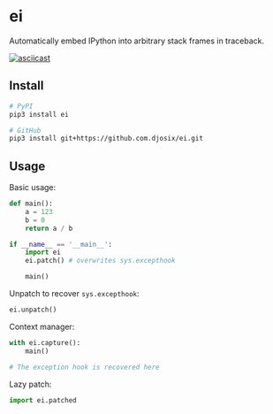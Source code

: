 # ei

Automatically embed IPython into arbitrary stack frames in traceback.

[![asciicast](https://asciinema.org/a/jWSj75lwjHfxUmtkSyWRGN2Tx.svg)](https://asciinema.org/a/jWSj75lwjHfxUmtkSyWRGN2Tx)

## Install

```bash
# PyPI
pip3 install ei

# GitHub
pip3 install git+https://github.com.djosix/ei.git
```

## Usage

Basic usage:

```python
def main():
    a = 123
    b = 0
    return a / b

if __name__ == '__main__':
    import ei
    ei.patch() # overwrites sys.excepthook

    main()
```

Unpatch to recover `sys.excepthook`:

```python
ei.unpatch()
```

Context manager:

```python
with ei.capture():
    main()

# The exception hook is recovered here
```

Lazy patch:

```python
import ei.patched
```

